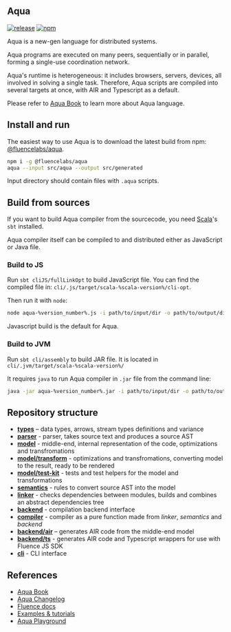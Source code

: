 ## Aqua

[![release](https://github.com/fluencelabs/aqua/actions/workflows/release.yml/badge.svg)](https://github.com/fluencelabs/aqua/actions/workflows/release.yml)
[![npm](https://img.shields.io/npm/v/@fluencelabs/aqua)](https://www.npmjs.com/package/@fluencelabs/aqua)

Aqua is a new-gen language for distributed systems.

Aqua programs are executed on many peers, sequentially 
or in parallel, forming a single-use coordination network.

Aqua's runtime is heterogeneous: it includes browsers, servers, devices, all involved in solving a single task.
Therefore, Aqua scripts are compiled into several targets at once, with AIR and Typescript as a default.

Please refer to [Aqua Book](https://doc.fluence.dev/aqua-book/) to learn more about Aqua language.

## Install and run

The easiest way to use Aqua is to download the latest build from npm: [@fluencelabs/aqua](https://www.npmjs.com/package/@fluencelabs/aqua).

```bash
npm i -g @fluencelabs/aqua
aqua --input src/aqua --output src/generated
```

Input directory should contain files with `.aqua` scripts.

## Build from sources

If you want to build Aqua compiler from the sourcecode, you need [Scala](https://www.scala-lang.org/)'s `sbt` installed.

Aqua compiler itself can be compiled to and distributed either as JavaScript or Java file.

### Build to JS

Run `sbt cliJS/fullLinkOpt` to build JavaScript file. You can find the compiled file in: `cli/.js/target/scala-%scala-version%/cli-opt`.

Then run it with `node`:

```bash
node aqua-%version_number%.js -i path/to/input/dir -o path/to/output/dir
```

Javascript build is the default for Aqua.

### Build to JVM

Run `sbt cli/assembly` to build JAR file. It is located in `cli/.jvm/target/scala-%scala-version%/`

It requires `java` to run Aqua compiler in `.jar` file from the command line:

```bash
java -jar aqua-%version_number%.jar -i path/to/input/dir -o path/to/output/dir
```

## Repository structure

- **[types](./types)** – data types, arrows, stream types definitions and variance
- **[parser](./parser)** - parser, takes source text and produces a source AST
- **[model](./model)** - middle-end, internal representation of the code, optimizations and transfromations
- **[model/transform](./model/transform)** - optimizations and transfromations, converting model to the result, ready to be rendered
- **[model/test-kit](./model/test-kit)** - tests and test helpers for the model and transformations
- **[semantics](./semantics)** - rules to convert source AST into the model
- **[linker](./linker)** - checks dependencies between modules, builds and combines an abstract dependencies tree
- **[backend](./backend)** - compilation backend interface
- **[compiler](./compiler)** - compiler as a pure function made from _linker_, _semantics_ and _backend_
- **[backend/air](./backend/air)** – generates AIR code from the middle-end model
- **[backend/ts](./backend/ts)** - generates AIR code and Typescript wrappers for use with Fluence JS SDK
- **[cli](./cli)** - CLI interface

## References

- [Aqua Book](https://doc.fluence.dev/aqua-book/)
- [Aqua Changelog](https://doc.fluence.dev/aqua-book/changelog)
- [Fluence docs](https://fluence.dev/)
- [Examples & tutorials](https://github.com/fluencelabs/examples)
- [Aqua Playground](https://github.com/fluencelabs/aqua-playground)